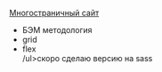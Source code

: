 <a href = "https://rmzd.github.io/stoika/">Многостраничный сайт</a>
<ul>

  <li>БЭМ методология</li>
  <li>grid</li> 
  <li>flex</li>
  /ul>скоро сделаю версию на sass
